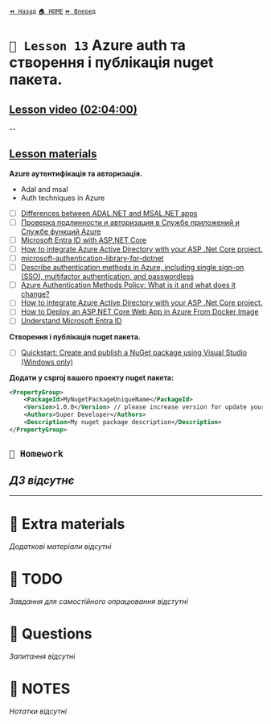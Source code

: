 [`⏪ Назад`](../12/README.md)  [`🏠 HOME`](../../README.md)  [`⏩ Вперед`](../14/README.md)  

# `📗 Lesson 13` Azure auth та створення i публiкацiя nuget пакета.

## [Lesson video (02:04:00)](https://youtu.be/_0GdFNwawqc)

--

## [Lesson materials](https://lms.ithillel.ua/groups/65a65fe34c3a2d3372eef8ea/lessons/65a65fe44c3a2d3372eef977)

**Azure аутентифікація та авторизація.**

- Adal and msal  
- Auth techniques in Azure  
- [ ] [Differences between ADAL.NET and MSAL.NET apps](https://learn.microsoft.com/en-us/entra/msal/dotnet/how-to/differences-adal-msal-net)  
- [ ] [Проверка подлинности и авторизация в Службе приложений и Службе функций Azure](https://learn.microsoft.com/ru-ru/azure/app-service/overview-authentication-authorization)  
- [ ] [Microsoft Entra ID with ASP.NET Core](https://learn.microsoft.com/en-us/aspnet/core/security/authentication/azure-active-directory/?view=aspnetcore-8.0)  
- [ ] [How to integrate Azure Active Directory with your ASP .Net Core project.](https://www.linkedin.com/pulse/how-integrate-azure-active-directory-your-asp-net-mendoza-bland%C3%B3n/)  
- [ ] [microsoft-authentication-library-for-dotnet](https://github.com/AzureAD/microsoft-authentication-library-for-dotnet)  
- [ ] [Describe authentication methods in Azure, including single sign-on (SSO), multifactor authentication, and passwordless](https://www.learnthecontent.com/exam/azure/az-900-microsoft-azure-fundamentals/s/describe-authentication-methods-in-azure-including-single-sign-on-sso-multifactor-authentication-and-passwordless#:~:text=The%20different%20authentication%20methods%20available%20in%20Azure%20AD%20are%20password,multifactor%20authentication%2C%20and%20passwordless%20authentication.)  
- [ ] [Azure Authentication Methods Policy: What is it and what does it change?](https://www.linkedin.com/pulse/azure-authentication-methods-policy-what-does-change-senserva/)  
- [ ] [How to integrate Azure Active Directory with your ASP .Net Core project.](https://www.linkedin.com/pulse/how-integrate-azure-active-directory-your-asp-net-mendoza-bland%C3%B3n)  
- [ ] [How to Deploy an ASP.NET Core Web App in Azure From Docker Image](https://hackernoon.com/how-to-deploy-an-aspnet-core-web-app-in-azure-from-docker-image)  
- [ ] [Understand Microsoft Entra ID](https://learn.microsoft.com/en-us/training/modules/understand-azure-active-directory/)  

**Створення i публiкацiя nuget пакета.**
- [ ] [Quickstart: Create and publish a NuGet package using Visual Studio (Windows only)](https://learn.microsoft.com/en-us/nuget/quickstart/create-and-publish-a-package-using-visual-studio?tabs=netcore-cli)  

**Додати у csproj вашого проекту nuget пакета:**

```xml
<PropertyGroup>
	<PackageId>MyNugetPackageUniqueName</PackageId>
	<Version>1.0.0</Version> // please increase version for update your package
	<Authors>Super Developer</Authors>
	<Description>My nuget package description</Description>
</PropertyGroup>
```

## `📕 Homework`
*ДЗ відсутнє*
--

---

# 📘 Extra materials

*Додаткові матеріали відсутні*

# 📘 TODO
*Завдання для самостійного опрацювання відстутні*

# 📘 Questions
*Запитання відсутні*

# 📘 NOTES
*Нотатки відсутні*